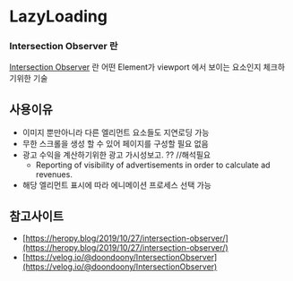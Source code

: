 # LazyLoading

### Intersection Observer 란

[Intersection Observer](https://developer.mozilla.org/en-US/docs/Web/API/Intersection_Observer_API) 란 어떤 Element가 viewport 에서 보이는 요소인지 체크하기위한 기술

##  사용이유

* 이미지 뿐만아니라 다른 엘리먼트 요소들도 지연로딩 가능
* 무한 스크롤을 생성 할 수 있어 페이지를 구성할 필요 없음
* 광고 수익을 계산하기위한 광고 가시성보고. ?? //해석필요
  * Reporting of visibility of advertisements in order to calculate ad revenues.
* 해당 엘리먼트 표시에 따라 에니메이션 프로세스 선택 가능



##  참고사이트

* [https://heropy.blog/2019/10/27/intersection-observer/](https://heropy.blog/2019/10/27/intersection-observer/)
* [https://velog.io/@doondoony/IntersectionObserver](https://velog.io/@doondoony/IntersectionObserver)



